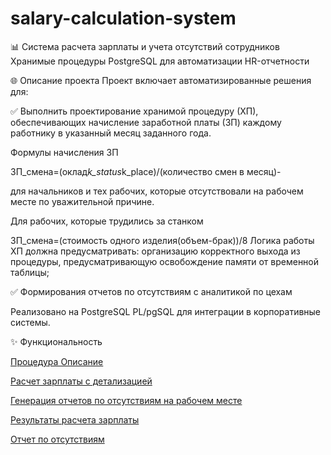 # salary-calculation-system
📊 Система расчета зарплаты и учета отсутствий сотрудников
Хранимые процедуры PostgreSQL для автоматизации HR-отчетности

🌐 Описание проекта
Проект включает автоматизированные решения для:

✅ 	Выполнить проектирование хранимой процедуру (ХП), обеспечивающих начисление заработной платы (ЗП) каждому работнику в указанный месяц заданного года. 

Формулы начисления ЗП


ЗП_смена=(оклад*k_status*k_place)/(количество смен в месяц)- 

для  начальников  и тех  рабочих, которые отсутствовали на рабочем месте по уважительной причине.

Для рабочих, которые трудились за станком

ЗП_смена=(стоимость одного изделия(объем-брак))/8
Логика работы ХП должна предусматривать:
	организацию корректного выхода из процедуры, предусматривающую освобождение памяти от временной таблицы; 


✅ Формирования отчетов по отсутствиям с аналитикой по цехам

Реализовано на PostgreSQL PL/pgSQL для интеграции в корпоративные системы.

✨ Функциональность

[Процедура	Описание](https://github.com/Andrei900-1/salary-calculation-system/blob/main/%D1%82%D0%B5%D0%BA%D1%81%D1%82%D0%BE%D0%B2%D0%BE%D0%B5%20%D0%BE%D0%BF%D0%B8%D1%81%D0%B0%D0%BD%D0%B8%D0%B5%20sql.pdf)

[Расчет зарплаты с детализацией](https://github.com/Andrei900-1/salary-calculation-system/blob/main/%D0%B7%D0%B0%D0%B4%D0%B0%D0%BD%D0%B8%D0%B5%201.sql)

[Генерация отчетов по отсутствиям на рабочем месте](https://github.com/Andrei900-1/salary-calculation-system/blob/main/%D0%B7%D0%B0%D0%B4%D0%B0%D0%BD%D0%B8%D0%B5%202.sql)


[Результаты расчета зарплаты](https://github.com/Andrei900-1/salary-calculation-system/blob/main/%D0%B7%D0%B0%D0%B4%D0%B0%D0%BD%D0%B8%D0%B5%201%20%D0%B2%D1%8B%D0%B2%D0%BE%D0%B4%20%D1%80%D0%B5%D0%B7%D1%83%D0%BB%D1%8C%D1%82%D0%B0%D1%82%D0%BE%D0%B2.png)

[Отчет по отсутствиям](https://github.com/Andrei900-1/salary-calculation-system/blob/main/%D0%B7%D0%B0%D0%B4%D0%B0%D0%BD%D0%B8%D0%B5%202%20%D0%B2%D1%8B%D0%B2%D0%BE%D0%B4%20%D1%80%D0%B5%D0%B7%D1%83%D0%BB%D1%8C%D1%82%D0%B0%D1%82%D0%BE%D0%B2.png)
 
